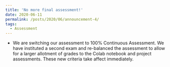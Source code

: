 ```yaml
---
title: 'No more final assessment!'
date: 2020-06-11
permalink: /posts/2020/06/announcement-4/
tags:
  - Assessment
---
```


- We are switching our assessment to 100% Continuous Assessment.  We have instituted a second exam and re-balanced the assessment to allow for a larger allotment of grades to the Colab notebook and project assessments.  These new criteria take affect immediately.
